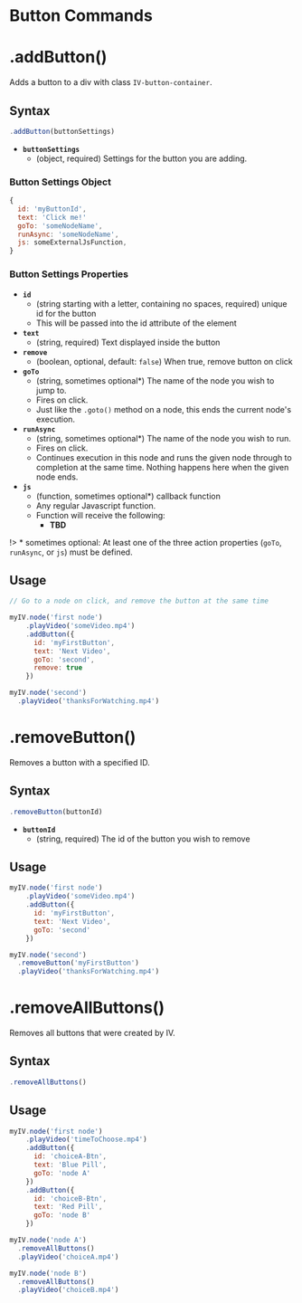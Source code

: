 # Button Commands

# .addButton()

Adds a button to a div with class `IV-button-container`.

## Syntax
```javascript
.addButton(buttonSettings)
```

* __`buttonSettings`__
  - (object, required) Settings for the button you are adding.

### Button Settings Object

```javascript
{
  id: 'myButtonId',
  text: 'Click me!'
  goTo: 'someNodeName',
  runAsync: 'someNodeName',
  js: someExternalJsFunction,
}
```

### Button Settings Properties

* __`id`__
  - (string starting with a letter, containing no spaces, required) unique id for the button
  - This will be passed into the id attribute of the element
* __`text`__
  - (string, required) Text displayed inside the button
* __`remove`__
  - (boolean, optional, default: `false`) When true, remove button on click
* __`goTo`__
  - (string, sometimes optional*) The name of the node you wish to jump to.
  - Fires on click.
  - Just like the `.goto()` method on a node, this ends the current node's execution.
* __`runAsync`__
  - (string, sometimes optional*) The name of the node you wish to run.
  - Fires on click.
  - Continues execution in this node and runs the given node through to completion at the same time. Nothing happens here when the given node ends.
* __`js`__
  - (function, sometimes optional*) callback function
  - Any regular Javascript function.
  - Function will receive the following:
    * __TBD__

!> \* sometimes optional: At least one of the three action properties (`goTo`, `runAsync`, or `js`) must be defined.


## Usage

```javascript
// Go to a node on click, and remove the button at the same time

myIV.node('first node')
    .playVideo('someVideo.mp4')
    .addButton({
      id: 'myFirstButton',
      text: 'Next Video',
      goTo: 'second',
      remove: true
    })

myIV.node('second')
  .playVideo('thanksForWatching.mp4')

```

# .removeButton()

Removes a button with a specified ID.

## Syntax
```javascript
.removeButton(buttonId)
```

* __`buttonId`__
  - (string, required) The id of the button you wish to remove

## Usage

```javascript
myIV.node('first node')
    .playVideo('someVideo.mp4')
    .addButton({
      id: 'myFirstButton',
      text: 'Next Video',
      goTo: 'second'
    })

myIV.node('second')
  .removeButton('myFirstButton')
  .playVideo('thanksForWatching.mp4')
```

# .removeAllButtons()

Removes all buttons that were created by IV.

## Syntax
```javascript
.removeAllButtons()
```

## Usage

```javascript
myIV.node('first node')
    .playVideo('timeToChoose.mp4')
    .addButton({
      id: 'choiceA-Btn',
      text: 'Blue Pill',
      goTo: 'node A'
    })
    .addButton({
      id: 'choiceB-Btn',
      text: 'Red Pill',
      goTo: 'node B'
    })

myIV.node('node A')
  .removeAllButtons()
  .playVideo('choiceA.mp4')

myIV.node('node B')
  .removeAllButtons()
  .playVideo('choiceB.mp4')
```
